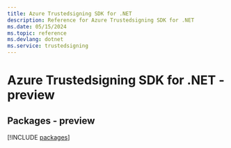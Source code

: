 ```yaml
---
title: Azure Trustedsigning SDK for .NET
description: Reference for Azure Trustedsigning SDK for .NET
ms.date: 05/15/2024
ms.topic: reference
ms.devlang: dotnet
ms.service: trustedsigning
---
```

# Azure Trustedsigning SDK for .NET - preview
## Packages - preview
[!INCLUDE [packages](trustedsigning-index.md)]